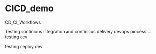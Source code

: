 # CICD_demo
CD_CI_Workflows 

Testing continious integration and continious delivery devops process ... 
testing dev 


testing deploy dev
